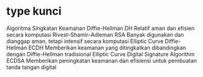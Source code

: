 # type kunci

Algoritma	Singkatan	Keamanan
Diffie-Hellman	DH	Relatif aman dan efisien secara komputasi
Rivest–Shamir–Adleman	RSA	Banyak digunakan dan dianggap aman, tetapi intensif secara komputasi
Elliptic Curve Diffie-Hellman	ECDH	Memberikan keamanan yang ditingkatkan dibandingkan dengan Diffie-Hellman tradisional
Elliptic Curve Digital Signature Algorithm	ECDSA	Memberikan peningkatan keamanan dan efisiensi untuk pembuatan tanda tangan digital

